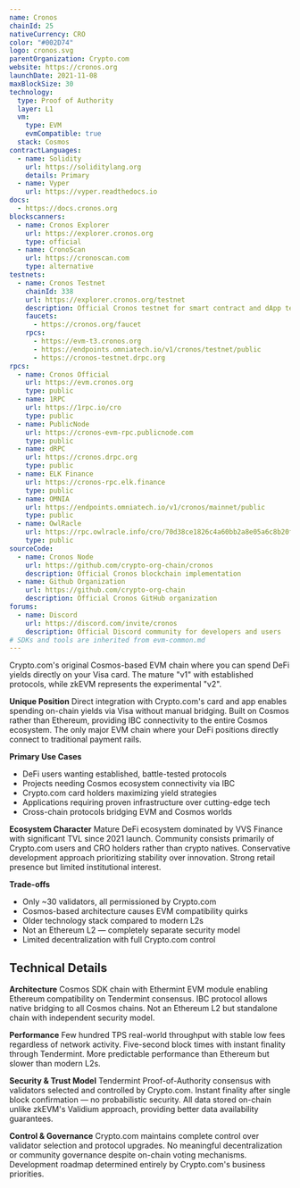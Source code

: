 ```yaml
---
name: Cronos
chainId: 25
nativeCurrency: CRO
color: "#002D74"
logo: cronos.svg
parentOrganization: Crypto.com
website: https://cronos.org
launchDate: 2021-11-08
maxBlockSize: 30
technology:
  type: Proof of Authority
  layer: L1
  vm:
    type: EVM
    evmCompatible: true
  stack: Cosmos
contractLanguages:
  - name: Solidity
    url: https://soliditylang.org
    details: Primary
  - name: Vyper
    url: https://vyper.readthedocs.io
docs:
  - https://docs.cronos.org
blockscanners:
  - name: Cronos Explorer
    url: https://explorer.cronos.org
    type: official
  - name: CronoScan
    url: https://cronoscan.com
    type: alternative
testnets:
  - name: Cronos Testnet
    chainId: 338
    url: https://explorer.cronos.org/testnet
    description: Official Cronos testnet for smart contract and dApp testing
    faucets:
      - https://cronos.org/faucet
    rpcs:
      - https://evm-t3.cronos.org
      - https://endpoints.omniatech.io/v1/cronos/testnet/public
      - https://cronos-testnet.drpc.org
rpcs:
  - name: Cronos Official
    url: https://evm.cronos.org
    type: public
  - name: 1RPC
    url: https://1rpc.io/cro
    type: public
  - name: PublicNode
    url: https://cronos-evm-rpc.publicnode.com
    type: public
  - name: dRPC
    url: https://cronos.drpc.org
    type: public
  - name: ELK Finance
    url: https://cronos-rpc.elk.finance
    type: public
  - name: OMNIA
    url: https://endpoints.omniatech.io/v1/cronos/mainnet/public
    type: public
  - name: OwlRacle
    url: https://rpc.owlracle.info/cro/70d38ce1826c4a60bb2a8e05a6c8b20f
    type: public
sourceCode:
  - name: Cronos Node
    url: https://github.com/crypto-org-chain/cronos
    description: Official Cronos blockchain implementation
  - name: Github Organization
    url: https://github.com/crypto-org-chain
    description: Official Cronos GitHub organization
forums:
  - name: Discord
    url: https://discord.com/invite/cronos
    description: Official Discord community for developers and users
# SDKs and tools are inherited from evm-common.md
---
```


Crypto.com's original Cosmos-based EVM chain where you can spend DeFi yields directly on your Visa card. The mature "v1" with established protocols, while zkEVM represents the experimental "v2".

**Unique Position**
Direct integration with Crypto.com's card and app enables spending on-chain yields via Visa without manual bridging. Built on Cosmos rather than Ethereum, providing IBC connectivity to the entire Cosmos ecosystem. The only major EVM chain where your DeFi positions directly connect to traditional payment rails.

**Primary Use Cases**

- DeFi users wanting established, battle-tested protocols
- Projects needing Cosmos ecosystem connectivity via IBC
- Crypto.com card holders maximizing yield strategies
- Applications requiring proven infrastructure over cutting-edge tech
- Cross-chain protocols bridging EVM and Cosmos worlds

**Ecosystem Character**
Mature DeFi ecosystem dominated by VVS Finance with significant TVL since 2021 launch. Community consists primarily of Crypto.com users and CRO holders rather than crypto natives. Conservative development approach prioritizing stability over innovation. Strong retail presence but limited institutional interest.

**Trade-offs**

- Only ~30 validators, all permissioned by Crypto.com
- Cosmos-based architecture causes EVM compatibility quirks
- Older technology stack compared to modern L2s
- Not an Ethereum L2 — completely separate security model
- Limited decentralization with full Crypto.com control

## Technical Details

**Architecture**
Cosmos SDK chain with Ethermint EVM module enabling Ethereum compatibility on Tendermint consensus. IBC protocol allows native bridging to all Cosmos chains. Not an Ethereum L2 but standalone chain with independent security model.

**Performance**
Few hundred TPS real-world throughput with stable low fees regardless of network activity. Five-second block times with instant finality through Tendermint. More predictable performance than Ethereum but slower than modern L2s.

**Security & Trust Model**
Tendermint Proof-of-Authority consensus with validators selected and controlled by Crypto.com. Instant finality after single block confirmation — no probabilistic security. All data stored on-chain unlike zkEVM's Validium approach, providing better data availability guarantees.

**Control & Governance**
Crypto.com maintains complete control over validator selection and protocol upgrades. No meaningful decentralization or community governance despite on-chain voting mechanisms. Development roadmap determined entirely by Crypto.com's business priorities.
